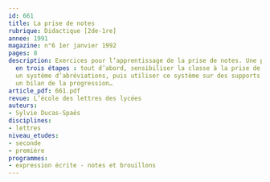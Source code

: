 ```yaml
---
id: 661
title: La prise de notes 
rubrique: Didactique [2de-1re]
annee: 1991
magazine: n°6 1er janvier 1992
pages: 8
description: Exercices pour l’apprentissage de la prise de notes. Une progression
  en trois étapes : tout d’abord, sensibiliser la classe à la prise de notes en établissant
  un système d’abréviations, puis utiliser ce système sur des supports divers, enfin
  un bilan de la progression…
article_pdf: 661.pdf
revue: L’école des lettres des lycées
auteurs:
- Sylvie Ducas-Spaës
disciplines:
- lettres
niveau_etudes:
- seconde
- première
programmes:
- expression écrite - notes et brouillons
---
```

